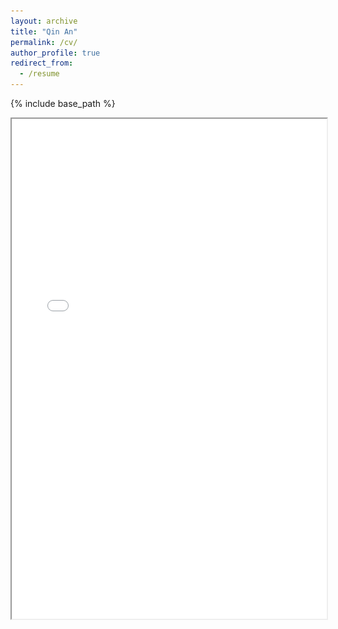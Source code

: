 ```yaml
---
layout: archive
title: "Qin An"
permalink: /cv/
author_profile: true
redirect_from:
  - /resume
---
```


{% include base_path %}

<iframe width="100%" height="800" src="/files/paper1.pdf">

![some discription](/files/paper1.pdf "some discription")

## About

Ph.D. with 6 years of training and working experience in biology, statistics and bioinformatics. Experienced in generating novel biological insights and actionable hypothesis, by analyzing large-scale, complex biological datasets using bioinformatic tools, statistical methods and machine learning algorithms. Demonstrated ability in innovating new computational pipelines and algorithms, to process, analyze, and interpret various types of NGS data, especially large-scale single-cell RNA-seq and single-cell multi-omics datasets. 

## Skills 

* Programming: R, Python, Shell script. 
* High-performance computational cluster and UNIX/Linux command line environment. 
* Machine learning: unsupervised clustering, dimensional reduction, linear regression, logistic regression. 
* Probability and statistics: descriptive statistical analysis, statistical distribution, hypothesis test. 
* Hands-on experience with data analysis of various types of NGS data, including single-cell RNA-seq (10X and SMART-seq2), single-cell ATAC seq, single-cell multimodal profiling techniques (CITEseq), bulk RNA-seq, WGS, WGBS, and WES.  
* Bioinformatics analysis pipeline, software, and databases. 
* Teamwork in collaborative environments in both pharmaceutical company and academia. 

## Education 

Sep 2015 – May 2020
:   **Ph.D. in Human Genetics**, University of California, Los Angeles                                                                         

Sep 2011 – Jul 2015
:   **B.S. in Life Science**, Wuhan University, China                                                                  

## Work experience 

Scientific Investigator
GlaxoSmithKline, Upper Providence, PA Jan 2021– present

Hired and manage two graduate school level student interns
 Evaluate, apply and develop statistical methods and computation tools for the analysis of sequencing data and cell images
• Lead the statistical analysis for multiple high-throughput screens
• Co-lead a cross-functional effort to build computational solutions for analyzing data from new technologies



Postdoctoral Research Fellow (Advisor: Joseph R. Ecker) 
Salk Institute, San Diego, CA                                                                                       Sep 2020 – Jan 2021  
 
 
Computational Biologist Internship 
GSK, Upper Providence, PA                                                                           Jun 2020 – Aug 2020 
•	Led the internal analysis of Accelerating Medicines Partnership (AMP) Phase II dataset in rheumatoid arthritis (RA). 
•	Established a workflow for integrative dimensional reduction and clustering of a large-scale single-cell dual-omics dataset (involving 85 patients and over 500k cells), generated using the CITE-seq protocol.  Performed analysis of additional data generated by bulk RNA seq, CEL-Seq2, and CyTOF approaches.  
•	Identified a patient subtype with a unique disease phenotype. Identified a rare cell type associated with the severity of the disease using robust statistical frameworks, which provides novel insights about the pathological mechanism of the disease. This cell type could be a potential target for treatment development. 
•	Addressed specific biological questions from internal research groups using the AMP dataset.  
•	Weekly report to the manager and final report to the department. 
 
 
Graduate Student Researcher (Advisor: Guoping Fan) 
UCLA, Los Angeles, CA                                                                                                        Sep 2015 – Jun 2020 
Single-cell multimodal sequencing: 
•	Studied how DNA methylation in sensory neurons regulates neuronal regeneration after peripheral nerve injury.  
o Developed computational pipeline for integrative analysis of single-cell transcriptome, single-cell DNA methylome and scMT-seq datasets (simultaneous profiling of transcriptome and DNA methylome from a single cell), including 1) integrative analysis of single-cell RNA-seq, single-cell DNA methylome, and single-cell multi-omics data; 2) integrative analysis of allelic DNA methylation and allelic gene expression; 3) analyzing how DNA methylation on transcription factor binding sites regulates neuronal regeneration after peripheral nerve injury. 
 
Single-cell RNA-sequencing: 
•	Revealed the transcriptome dynamics of human embryos during peri-implantation development by single-cell RNA seq (more than 500 samples profiled by SMART-seq2 protocol). 
o	Developed a novel algorithm that faithfully identified a novel transcription factor TBX3 regulating trophoblast differentiation. 
o	Identified genetic networks regulating peri-implantation trophoblast development. 
o	Determine when trophoblast differentiation happens in human embryos. 
 
•	Studied mechanism regulating early human retinogenesis using hESC derived retinal organoids and single-cell RNA seq. 
o	Deconstructed the temporal progression of retinal progenitor cells (RPC) during early human retinogenesis. Identified two distinctive subtypes of RPCs with unique molecular profiles. 
o	Dissected molecular dynamics underlying RPC commitment. 
o	Identified a novel gene (CCND1) promotes retinal neurogenesis. 
 
Droplet single-cell sequencing: 
•	Studying the impact of Dnmt1 point mutations on neurodegeneration using 10X genomics single-cell RNA-seq and single-cell ATAC-seq.  
 
Circulating cell-free DNA: 
•	Revealed the possibility of non-invasively monitoring cancer progression and tumor burden in human patients by measuring size of mitochondria-derived circulating cell free DNA fragments.  
•	Constructed sequencing libraries from tumor lesion samples and plasma cell free DNA, and performed formal data analysis of WGS, WES, and WGBS data.  
 
Collaboration projects: 
•	Performed bioinformatic analysis for additional 5+ ongoing projects, including 10X genomics single cell RNA-seq, bulk-RNA seq, and 5’end enriched single cell RNA-seq data (scRCAT-seq).  


